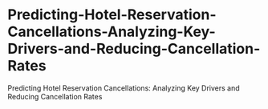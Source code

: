 # Predicting-Hotel-Reservation-Cancellations-Analyzing-Key-Drivers-and-Reducing-Cancellation-Rates
Predicting Hotel Reservation Cancellations: Analyzing Key Drivers and Reducing Cancellation Rates
